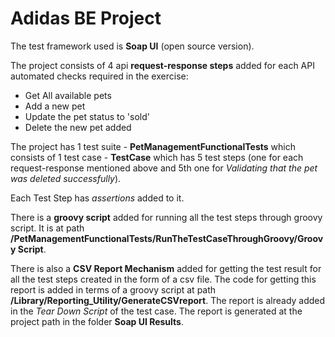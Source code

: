 # Adidas BE Project

The test framework used is **Soap UI** (open source version).

The project consists of 4 api **request-response steps** added for each API automated checks required in the exercise:
* Get All available pets
* Add a new pet
* Update the pet status to 'sold'
* Delete the new pet added

The project has 1 test suite - **PetManagementFunctionalTests** which consists of 1 test case - **TestCase** which has 5 test steps (one for each request-response mentioned above and 5th one for *Validating that the pet was deleted successfully*).

Each Test Step has *assertions* added to it. 

There is a **groovy script** added for running all the test steps through groovy script. It is at path **/PetManagementFunctionalTests/RunTheTestCaseThroughGroovy/Groovy Script**.

There is also a **CSV Report Mechanism** added for getting the test result for all the test steps created in the form of a csv file. The code for getting this report is added in terms of a groovy script at path **/Library/Reporting_Utility/GenerateCSVreport**. The report is already added in the *Tear Down Script* of the test case. The report is generated at the project path in the folder **Soap UI Results**.
